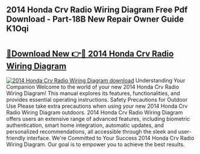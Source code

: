 ## 2014 Honda Crv Radio Wiring Diagram Free Pdf Download - Part-18B New Repair Owner Guide K1Oqi

# <h2><a href="http://dfursv.blite.top/?on=2014+Honda+Crv+Radio+Wiring+Diagram">🔗Download New 👉🔴 2014 Honda Crv Radio Wiring Diagram</a></h2>

[![2014 Honda Crv Radio Wiring Diagram download](https://i.imgur.com/lujVjoI.png)](http://dfursv.blite.top/?on=2014+Honda+Crv+Radio+Wiring+Diagram)
Understanding Your Companion Welcome to the world of your new 2014 Honda Crv Radio Wiring Diagram! This manual explores its features, functionalities, and provides essential operating instructions. Safety Precautions for Outdoor Use Please take extra precautions when using your new 2014 Honda Crv Radio Wiring Diagram outdoors. 2014 Honda Crv Radio Wiring Diagram offers users an extensive range of advanced features, including biometric authentication, smart home integration, automatic updates, and personalized recommendations, all accessible through the sleek and user-friendly interface. We're Committed to Your Success 2014 Honda Crv Radio Wiring Diagram. Our goal is to empower you to achieve the best results.
